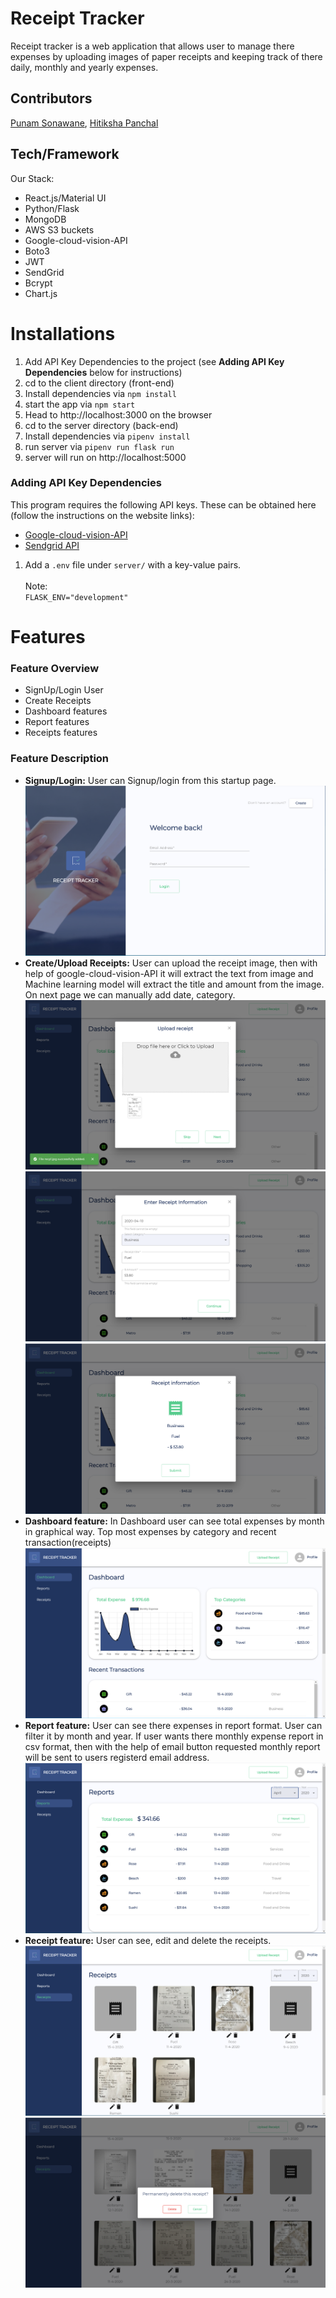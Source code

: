 # Receipt Tracker

Receipt tracker is a web application that allows user to manage there expenses by uploading images of paper receipts and keeping track of there daily, monthly and yearly expenses.

## Contributors

[Punam Sonawane](https://github.com/PunamSonawane), [Hitiksha Panchal](https://github.com/HitikshaPanchal)

## Tech/Framework

Our Stack:

- React.js/Material UI
- Python/Flask
- MongoDB
- AWS S3 buckets
- Google-cloud-vision-API
- Boto3
- JWT
- SendGrid
- Bcrypt
- Chart.js

# Installations

1. Add API Key Dependencies to the project (see **Adding API Key Dependencies** below for instructions)
2. cd to the client directory (front-end)
3. Install dependencies via `npm install`
4. start the app via `npm start`
5. Head to http://localhost:3000 on the browser
6. cd to the server directory (back-end)
7. Install dependencies via `pipenv install`
8. run server via `pipenv run flask run`
9. server will run on http://localhost:5000

### Adding API Key Dependencies

This program requires the following API keys.
These can be obtained here (follow the instructions on the website links):

- [Google-cloud-vision-API](https://cloud.google.com/vision/docs)
- [Sendgrid API](https://sendgrid.com/docs/for-developers/sending-email/)


1. Add a `.env` file under `server/` with a key-value pairs.
   <br>
   <br>
   Note:
   <br>
   `FLASK_ENV="development"`
   <br>

# Features

### Feature Overview

- SignUp/Login User
- Create Receipts
- Dashboard features
- Report features
- Receipts features
 


### Feature Description

- **Signup/Login:** User can Signup/login from this startup page.
  ![Signup/Login](./assets/login-page.PNG)
  <br>
- **Create/Upload Receipts:** User can upload the receipt image, then with help of google-cloud-vision-API it will extract the text from image and Machine learning model will extract the title and amount from the image. On next page we can manually add date, category.
  ![Upload Receipt](./assets/upload-receipt2.PNG)
  <br>
  ![Upload Receipt](./assets/upload-receipt3.PNG)
  <br>
  ![Upload Receipt](./assets/upload-receipt4.PNG)
- **Dashboard feature:** In Dashboard user can see total expenses by month in graphical way. Top most expenses by category and recent transaction(receipts)
  ![Dashboard](./assets/dashboard.PNG)
  <br>
- **Report feature:** User can see there expenses in report format. User can filter it by month and year. If user wants there monthly expense report in csv format, then with the help of email button requested monthly report will be sent to users registerd email address.
  ![Reports](./assets/report-page.PNG)
  <br>
- **Receipt feature:** User can see, edit and delete the receipts.
  ![Receipts](./assets/receipts-page.PNG)
  <br>
  ![Receipts](./assets/delete-receipt.PNG)
  <br>

  
